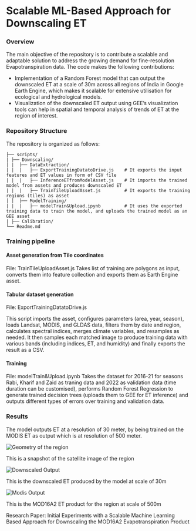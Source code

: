 # Scalable ML-Based Approach for Downscaling ET

### Overview

The main objective of the repository is to contribute a scalable and adaptable solution to address the growing demand for fine-resolution Evapotranspiration data. The code makes the following contributions:
* Implementation of a Random Forest model that can output the downscaled ET at a scale of 30m across all regions of India in Google Earth Engine, which makes it scalable for extensive utilisation for ecological and hydrological models.
* Visualization of the downscaled ET output using GEE’s visualization tools can help in spatial and temporal analysis of trends of ET at the region of interest.

### Repository Structure

The repository is organized as follows:

```
├── scripts/  
| ├── Downscaling/              
│ |  ├── DataExtraction/   
| |  |   ├── ExportTrainingDatatoDrive.js    # It exports the input features and ET values in form of CSV file
| |  |   ├── InferenceETfromModelAsset.js    # It imports the trained model from assets and produces downscaled ET
| |  |   ├── TrainTileUploadAsset.js         # It exports the training regions (tiles) as asset
│ |  ├── ModelTraining/ 
| |  |   ├── modelTrain&Upload.ipynb         # It uses the exported training data to train the model, and uploads the trained model as an GEE asset
| ├── Calibration/ 
└── Readme.md             
```

### Training pipeline

#### Asset generation from Tile coordinates
File: TrainTileUploadAsset.js
Takes list of training are polygons as input, converts them into feature collection and exports them as Earth Engine asset.

#### Tabular dataset generation
File: ExportTrainingDatatoDrive.js

This script imports the asset, configures parameters (area, year, season), loads Landsat, MODIS, and GLDAS data, filters them by date and region, calculates spectral indices, merges climate variables, and resamples as needed. It then samples each matched image to produce training data with various bands (including indices, ET, and humidity) and finally exports the result as a CSV.

#### Training 
File: modelTrain&Upload.ipynb
Takes the dataset for 2016-21 for seasons Rabi, Kharif and Zaid as traning data and 2022 as validation data (time duration can be customised), performs Random Forest Regression to generate trained decision trees (uploads them to GEE for ET inference) and outputs different types of errors over training and validation data.


### Results 

The model outputs ET at a resolution of 30 meter, by being trained on the MODIS ET as output which is at resolution of 500 meter.

![Geometry of the region](images/geom.png)

This is a snapshot of the satellite image of the region 

![Downscaled Output](images/30m_output.png) 

This is the downscaled ET produced by the model at scale of 30m

![Modis Output](images/modis_output.png)

This is the MOD16A2 ET product for the region at scale of 500m

Research Paper: Initial Experiments with a Scalable Machine Learning Based Approach for Downscaling the MOD16A2 Evapotranspiration Product


